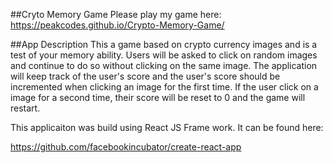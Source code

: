 ##Cryto Memory Game
Please play my game here: https://peakcodes.github.io/Crypto-Memory-Game/

##App Description
This a game based on crypto currency images and is a test of your memory ability. Users will be asked to click on random images and continue to do so without clicking on the same image. The application will keep track of the user's score and the user's score should be incremented when clicking an image for the first time. If the user click on a image for a second time, their score will be reset to 0 and the game will restart.

This applicaiton was build using React JS Frame work. It can be found here:

https://github.com/facebookincubator/create-react-app
